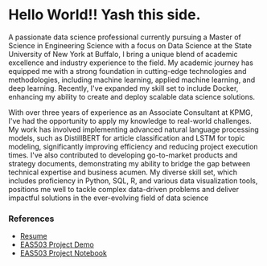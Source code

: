 # Hello World!! Yash this side.

A passionate data science professional currently pursuing a Master of Science in Engineering Science with a focus on Data Science at the State University of New York at Buffalo, I bring a unique blend of academic excellence and industry experience to the field. My academic journey has equipped me with a strong foundation in cutting-edge technologies and methodologies, including machine learning, applied machine learning, and deep learning. Recently, I've expanded my skill set to include Docker, enhancing my ability to create and deploy scalable data science solutions.

With over three years of experience as an Associate Consultant at KPMG, I've had the opportunity to apply my knowledge to real-world challenges. My work has involved implementing advanced natural language processing models, such as DistillBERT for article classification and LSTM for topic modeling, significantly improving efficiency and reducing project execution times. I've also contributed to developing go-to-market products and strategy documents, demonstrating my ability to bridge the gap between technical expertise and business acumen. My diverse skill set, which includes proficiency in Python, SQL, R, and various data visualization tools, positions me well to tackle complex data-driven problems and deliver impactful solutions in the ever-evolving field of data science

### References

- [Resume](Resume.md)
- [EAS503 Project Demo](Demo.md)
- [EAS503 Project Notebook](Project.ipynb)